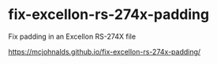 # fix-excellon-rs-274x-padding

Fix padding in an Excellon RS-274X file

https://mcjohnalds.github.io/fix-excellon-rs-274x-padding/
